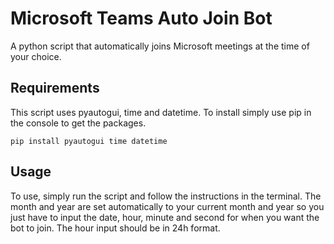 # Microsoft Teams Auto Join Bot
 A python script that automatically joins Microsoft meetings at the time of your choice.

 ## Requirements
 This script uses pyautogui, time and datetime. To install simply use pip in the console to get the packages.

 ````
 pip install pyautogui time datetime

 ````

## Usage
 To use, simply run the script and follow the instructions in the terminal. The month and year are set automatically to your current month and year so you just have to input the date, hour, minute and second for when you want the bot to join. The hour input should be in 24h format.